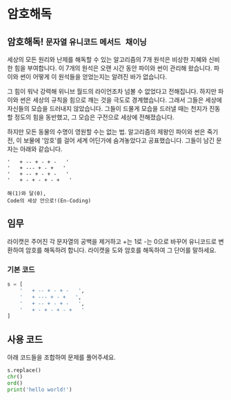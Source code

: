 # 암호해독

## 암호해독! `문자열` `유니코드` `메서드 채이닝`

세상의 모든 원리와 난제를 해독할 수 있는 알고리즘의 7개 원석은 비상한 지혜와 신비한 힘을 부여합니다. 이 7개의 원석은 오랜 시간 동안 파이와 썬이 관리해 왔습니다. 파이와 썬이 어떻게 이 원석들을 얻었는지는 알려진 바가 없습니다.

그 힘이 워낙 강력해 위니브 월드의 라이언조차 넘볼 수 없었다고 전해집니다. 하지만 파이와 썬은 세상의 규칙을 힘으로 깨는 것을 극도로 경계했습니다. 그래서 그들은 세상에 자신들의 모습을 드러내지 않았습니다. 그들이 드물게 모습을 드러낼 때는 천지가 진동할 정도의 힘을 동반했고, 그 모습은 구전으로 세상에 전해졌습니다.

하지만 모든 동물의 수명이 영원할 수는 없는 법. 알고리즘의 제왕인 파이와 썬은 죽기 전, 이 보물에 '암호'를 걸어 세계 어딘가에 숨겨놓았다고 공표했습니다. 그들이 남긴 문자는 아래와 같습니다.

```text
'   + -- + - + -   '
'   + --- + - +   '
'   + -- + - + -   '
'   + - + - + - +   '

해(1)와 달(0),
Code의 세상 안으로!(En-Coding)
```


## 임무

라이캣은 주어진 각 문자열의 공백을 제거하고 +는 1로 -는 0으로 바꾸어 유니코드로 변환하여 암호를 해독하려 합니다. 라이캣을 도와 암호를 해독하여 그 단어를 말하세요.

### 기본 코드

```python
s = [
    '   + -- + - + -   ',
    '   + --- + - +   ',
    '   + -- + - + -   ',
    '   + - + - + - +   '
]
```

## 사용 코드
아래 코드들을 조합하여 문제를 풀어주세요.
```python
s.replace()
chr()
ord()
print('hello world!')
```